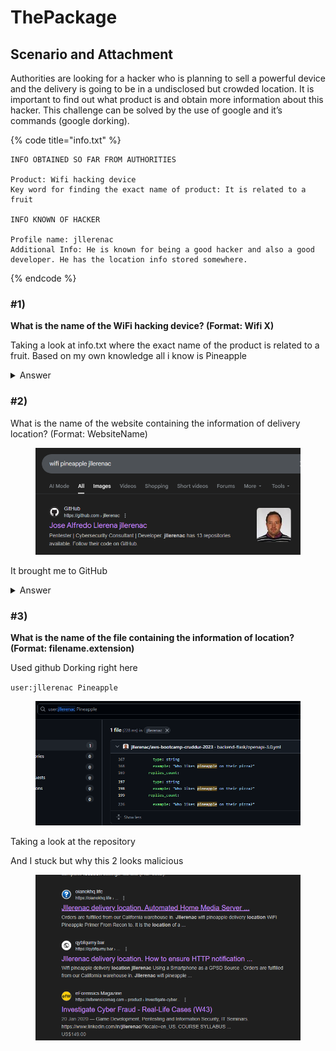 # ThePackage

##

## Scenario and Attachment

Authorities are looking for a hacker who is planning to sell a powerful device and the delivery is going to be in a undisclosed but crowded location. It is important to find out what product is and obtain more information about this hacker. This challenge can be solved by the use of google and it’s commands (google dorking).

{% code title="info.txt" %}
```
INFO OBTAINED SO FAR FROM AUTHORITIES

Product: Wifi hacking device
Key word for finding the exact name of product: It is related to a fruit

INFO KNOWN OF HACKER

Profile name: jllerenac
Additional Info: He is known for being a good hacker and also a good developer. He has the location info stored somewhere.
```
{% endcode %}

### #1)

**What is the name of the WiFi hacking device? (Format: Wifi X)**

Taking a look at info.txt where the exact name of the product is related to a fruit. Based on my own knowledge all i know is Pineapple

<details>

<summary>Answer</summary>

Wifi Pineapple

</details>

### #2)

What is the name of the website containing the information of delivery location? (Format: WebsiteName)

<figure><img src="../../.gitbook/assets/image (8).png" alt="" width="536"><figcaption></figcaption></figure>

It brought me to GitHub

<details>

<summary>Answer</summary>

GitHub

</details>

### #3)

**What is the name of the file containing the information of location? (Format: filename.extension)**

Used github Dorking right here

`user:jllerenac Pineapple`

<figure><img src="../../.gitbook/assets/image (1) (1) (1).png" alt="" width="563"><figcaption></figcaption></figure>

Taking a look at the repository

And I stuck but why this 2 looks malicious

<figure><img src="../../.gitbook/assets/image (2) (1) (1).png" alt=""><figcaption></figcaption></figure>
